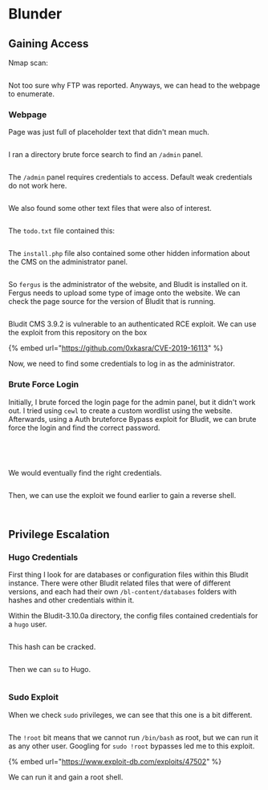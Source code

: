 # Blunder

## Gaining Access

Nmap scan:

<figure><img src="../../../.gitbook/assets/image (755).png" alt=""><figcaption></figcaption></figure>

Not too sure why FTP was reported. Anyways, we can head to the webpage to enumerate.

### Webpage

Page was just full of placeholder text that didn't mean much.

<figure><img src="../../../.gitbook/assets/image (3879).png" alt=""><figcaption></figcaption></figure>

I ran a directory brute force search to find an `/admin` panel.

<figure><img src="../../../.gitbook/assets/image (3705).png" alt=""><figcaption></figcaption></figure>

The `/admin` panel requires credentials to access. Default weak credentials do not work here.

<figure><img src="../../../.gitbook/assets/image (2236).png" alt=""><figcaption></figcaption></figure>

We also found some other text files that were also of interest.

<figure><img src="../../../.gitbook/assets/image (2706).png" alt=""><figcaption></figcaption></figure>

The `todo.txt` file contained this:

<figure><img src="../../../.gitbook/assets/image (3739).png" alt=""><figcaption></figcaption></figure>

The `install.php` file also contained some other hidden information about the CMS on the administrator panel.

<figure><img src="../../../.gitbook/assets/image (1316).png" alt=""><figcaption></figcaption></figure>

So `fergus` is the administrator of the website, and Bludit is installed on it. Fergus needs to upload some type of image onto the website. We can check the page source for the version of Bludit that is running.

<figure><img src="../../../.gitbook/assets/image (3825).png" alt=""><figcaption></figcaption></figure>

Bludit CMS 3.9.2 is vulnerable to an authenticated RCE exploit. We can use the exploit from this repository on the box

{% embed url="https://github.com/0xkasra/CVE-2019-16113" %}

Now, we need to find some credentials to log in as the administrator.

### Brute Force Login

Initially, I brute forced the login page for the admin panel, but it didn't work out. I tried using `cewl` to create a custom wordlist using the website. Afterwards, using a Auth bruteforce Bypass exploit for Bludit, we can brute force the login and find the correct password.

<figure><img src="../../../.gitbook/assets/image (1648).png" alt=""><figcaption></figcaption></figure>

<figure><img src="../../../.gitbook/assets/image (704).png" alt=""><figcaption><p><br></p></figcaption></figure>

We would eventually find the right credentials.

<figure><img src="../../../.gitbook/assets/image (1226).png" alt=""><figcaption></figcaption></figure>

Then, we can use the exploit we found earlier to gain a reverse shell.

<figure><img src="../../../.gitbook/assets/image (2179).png" alt=""><figcaption></figcaption></figure>

<figure><img src="../../../.gitbook/assets/image (1003).png" alt=""><figcaption></figcaption></figure>

## Privilege Escalation

### Hugo Credentials

First thing I look for are databases or configuration files within this Bludit instance. There were other Bludit related files that were of different versions, and each had their own `/bl-content/databases` folders with hashes and other credentials within it.

Within the Bludit-3.10.0a directory, the config files contained credentials for a `hugo` user.

<figure><img src="../../../.gitbook/assets/image (337).png" alt=""><figcaption></figcaption></figure>

This hash can be cracked.

<figure><img src="../../../.gitbook/assets/image (3692).png" alt=""><figcaption></figcaption></figure>

Then we can `su` to Hugo.

<figure><img src="../../../.gitbook/assets/image (635).png" alt=""><figcaption></figcaption></figure>

### Sudo Exploit

When we check `sudo` privileges, we can see that this one is a bit different.

<figure><img src="../../../.gitbook/assets/image (4051).png" alt=""><figcaption></figcaption></figure>

The `!root` bit means that we cannot run `/bin/bash` as root, but we can run it as any other user. Googling for `sudo !root` bypasses led me to this exploit.&#x20;

{% embed url="https://www.exploit-db.com/exploits/47502" %}

We can run it and gain a root shell.

<figure><img src="../../../.gitbook/assets/image (2721).png" alt=""><figcaption></figcaption></figure>

